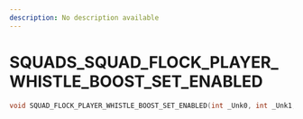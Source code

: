 ```yaml
---
description: No description available 
---
```


# SQUADS\_SQUAD_FLOCK_PLAYER_WHISTLE_BOOST_SET_ENABLED

```cpp
void SQUAD_FLOCK_PLAYER_WHISTLE_BOOST_SET_ENABLED(int _Unk0, int _Unk1, int _Unk2);
```